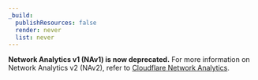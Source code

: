 ```yaml
---
_build:
  publishResources: false
  render: never
  list: never
---
```


**Network Analytics v1 (NAv1) is now deprecated.** For more information on Network Analytics v2 (NAv2), refer to [Cloudflare Network Analytics](/analytics/network-analytics/).